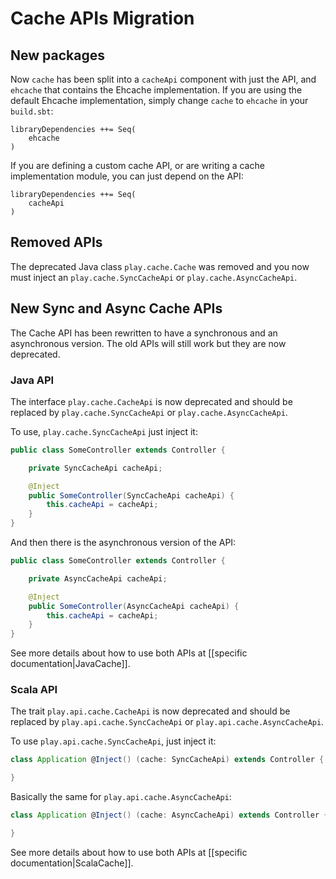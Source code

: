 <!--- Copyright (C) Lightbend Inc. <https://www.lightbend.com> -->
# Cache APIs Migration

## New packages

Now `cache` has been split into a `cacheApi` component with just the API, and `ehcache` that contains the Ehcache implementation. If you are using the default Ehcache implementation, simply change `cache` to `ehcache` in your `build.sbt`:

```
libraryDependencies ++= Seq(
    ehcache
)
```

If you are defining a custom cache API, or are writing a cache implementation module, you can just depend on the API:

```
libraryDependencies ++= Seq(
    cacheApi
)
```

## Removed APIs

The deprecated Java class `play.cache.Cache` was removed and you now must inject an `play.cache.SyncCacheApi` or `play.cache.AsyncCacheApi`.

## New Sync and Async Cache APIs

The Cache API has been rewritten to have a synchronous and an asynchronous version. The old APIs will still work but they are now deprecated.

### Java API

The interface `play.cache.CacheApi` is now deprecated and should be replaced by `play.cache.SyncCacheApi` or `play.cache.AsyncCacheApi`.

To use, `play.cache.SyncCacheApi` just inject it:

```java
public class SomeController extends Controller {

    private SyncCacheApi cacheApi;

    @Inject
    public SomeController(SyncCacheApi cacheApi) {
        this.cacheApi = cacheApi;
    }
}
```

And then there is the asynchronous version of the API:

```java
public class SomeController extends Controller {

    private AsyncCacheApi cacheApi;

    @Inject
    public SomeController(AsyncCacheApi cacheApi) {
        this.cacheApi = cacheApi;
    }
}
```

See more details about how to use both APIs at [[specific documentation|JavaCache]].

### Scala API

The trait `play.api.cache.CacheApi` is now deprecated and should be replaced by `play.api.cache.SyncCacheApi` or `play.api.cache.AsyncCacheApi`.

To use `play.api.cache.SyncCacheApi`, just inject it:

```scala
class Application @Inject() (cache: SyncCacheApi) extends Controller {

}
```

Basically the same for `play.api.cache.AsyncCacheApi`:

```scala
class Application @Inject() (cache: AsyncCacheApi) extends Controller {

}
```

See more details about how to use both APIs at [[specific documentation|ScalaCache]].
